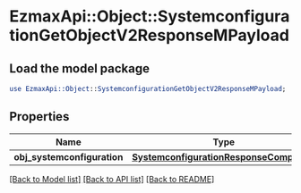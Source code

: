 # EzmaxApi::Object::SystemconfigurationGetObjectV2ResponseMPayload

## Load the model package
```perl
use EzmaxApi::Object::SystemconfigurationGetObjectV2ResponseMPayload;
```

## Properties
Name | Type | Description | Notes
------------ | ------------- | ------------- | -------------
**obj_systemconfiguration** | [**SystemconfigurationResponseCompound**](SystemconfigurationResponseCompound.md) |  | 

[[Back to Model list]](../README.md#documentation-for-models) [[Back to API list]](../README.md#documentation-for-api-endpoints) [[Back to README]](../README.md)


